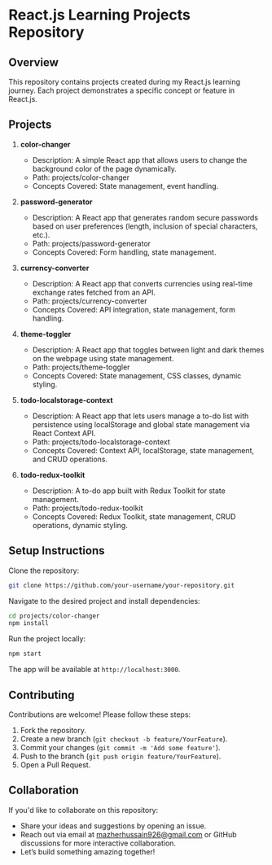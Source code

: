 # React.js Learning Projects Repository

## Overview

This repository contains projects created during my React.js learning journey. Each project demonstrates a specific concept or feature in React.js.

## Projects

1. **color-changer**

   - Description: A simple React app that allows users to change the background color of the page dynamically.
   - Path: projects/color-changer
   - Concepts Covered: State management, event handling.

2. **password-generator**

   - Description: A React app that generates random secure passwords based on user preferences (length, inclusion of special characters, etc.).
   - Path: projects/password-generator
   - Concepts Covered: Form handling, state management.

3. **currency-converter**

   - Description: A React app that converts currencies using real-time exchange rates fetched from an API.
   - Path: projects/currency-converter
   - Concepts Covered: API integration, state management, form handling.

4. **theme-toggler**

   - Description: A React app that toggles between light and dark themes on the webpage using state management.
   - Path: projects/theme-toggler
   - Concepts Covered: State management, CSS classes, dynamic styling.

5. **todo-localstorage-context**

   - Description: A React app that lets users manage a to-do list with persistence using localStorage and global state management via React Context API.
   - Path: projects/todo-localstorage-context
   - Concepts Covered: Context API, localStorage, state management, and CRUD operations.

6. **todo-redux-toolkit**

   - Description: A to-do app built with Redux Toolkit for state management.
   - Path: projects/todo-redux-toolkit
   - Concepts Covered: Redux Toolkit, state management, CRUD operations, dynamic styling.

## Setup Instructions

Clone the repository:

```bash
git clone https://github.com/your-username/your-repository.git
```

Navigate to the desired project and install dependencies:

```bash
cd projects/color-changer
npm install
```

Run the project locally:

```bash
npm start
```

The app will be available at `http://localhost:3000`.

## Contributing

Contributions are welcome! Please follow these steps:

1. Fork the repository.
2. Create a new branch (`git checkout -b feature/YourFeature`).
3. Commit your changes (`git commit -m 'Add some feature'`).
4. Push to the branch (`git push origin feature/YourFeature`).
5. Open a Pull Request.

## Collaboration

If you'd like to collaborate on this repository:

- Share your ideas and suggestions by opening an issue.
- Reach out via email at [mazherhussain926@gmail.com](mailto:mazherhussain926@gmail.com) or GitHub discussions for more interactive collaboration.
- Let’s build something amazing together!
